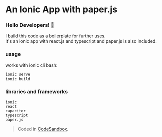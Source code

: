 # An Ionic App with paper.js

### Hello Developers! 🙌

I build this code as a boilerplate for further uses.<br>
It's an ionic app with react.js and typescript and paper.js is also included.

### usage

works with ionic cli bash:

```bash
ionic serve
ionic build
```

### libraries and frameworks

```
ionic
react
capacitor
typescript
paper.js
```

> Coded in [CodeSandbox](https://codesandbox.io/s/lets-draw-ik2n9).
